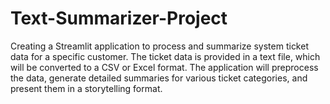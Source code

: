 # Text-Summarizer-Project
Creating a Streamlit application to process and summarize system ticket data for a specific customer. The ticket data is provided in a text file, which will be converted to a CSV or Excel format. The application will preprocess the data, generate detailed summaries for various ticket categories, and present them in a storytelling format.
